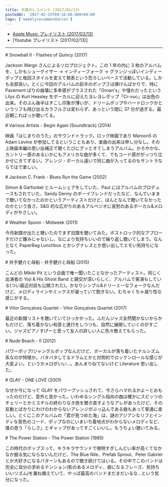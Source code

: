 ```yaml
---
title: 今週のレコメンド (2017/02/13)
postedAt: '2017-02-15T09:16:00.000+09:00'
tags: ['weeklyrecommendation']
---
```


- [Apple Music プレイリスト (2017/02/13)](https://itunes.apple.com/jp/playlist/jin-zhounorekomendo-2017-02/idpl.f4cf48c8e8fa4ee1acdab1829daef56d)
- \[Youtube プレイリスト (2017/02/13)\]

---

\# Snowball II - Flashes of Quincy (2017)

Jackson Wargo さんによるソロプロジェクト。この 1 年の内に 3 枚のアルバムを、しかもシューゲイザー → インディーフォーク → グランジっぽいインディーポップと毎回スタイルを変えて発表という恐ろしいペースで活動している。しかも全部良い。とくに今回のアルバムの前半のポップさは弾けんばかりで、特に Pavement ばりの崩壊に多幸感がプラスされた「Groan's」や憧れだったという Lilys の Kurt Heasley をボーカルに迎えたヨレヨレポップ「Cr-vuc」は出色の出来。そのぶん後半はすこし印象が薄いが、ドリームポップやハードロックかというリフも飛び出るカラフルさは変わらず、あっという間に 37 分が過ぎる。最近朝こればっか聴いてる。

\# Various Artists - Begin Again (Soundtrack) (2014)

映画「はじまりのうた」のサウンドトラック。ロック映画であり Maroon5 の Adam Levine が参加してるということもあり、楽曲の出来は申し分なし。その上映画本編の思い出補正で聴くたびにグッときてしまうアルバム。かろやかな、カントリー感のあるいかにもアメリカな曲が多くて、でもコード感ががっつり泣かせにきてずるい。アレンジ・ボーカル違いで同じ曲が入ってるのもサントラならではで楽しい。

\# Jackson C. Frank - Blues Run the Game (2002)

Simon & Garfunkel とルームシェアをしていた、Paul にはアルバムのプロデュースもされていた、Sandy Denny のボーイフレンドだったなど、なんでいままで聴いてなかったのかというアーティストだけど、ほんとなんで聴いてなかったのかという良さ。S&G 的な広がりのあるアルペジオに哀愁のあるボーカル&メロディがやさしい。

\# Weather Spoon - Midweek (2011)

今月新譜が出たと聴いたのでまず旧譜を聴いてみた。ポストロック的なアプローチだけど嫌みじゃないし、なにより気持ちいいので繰り返し聴いてしまう。なんとなく PaperBag Lunchbox とかシグナレスとか思い出してエモい気持ちになった。

\# 井手健介と母船 - 井手健介と母船 (2015)

こんどの Mikiki Pit という企画で唯一聞いたことなかったアーティスト。同じく出演者の Yoji & His Ghost Band と親交が深いらしく、アルバムで客演もしている(つい最近対談も公開された)。かなりシンプル&ドリーミーなフォークなんだけど、メロディラインやミックスが凝っていて飽きない。むちゃくちゃ凝り性な感じがする。

\# Vitor Gonçalves Quartet - Vitor Gonçalves Quartet (2017)

最近の新譜リストを聴いていてひっかかった。ふだんジャズ全然聞かないからかもだけど、落ち着かない和音と進行をしつつも、自然に展開していくのがすごい。ジャズピアノすげーと思って友人の詳しい人に色々教えてもらった。

\# Nude Beach - II (2012)

パワーポップ/ジャングルポップなんだけど、ボーカルが落ち着いたナルシズム系なのが特徴か。バタバタしてるドラムとかと対照的でロックンロールな感じが大変よい。というかメロがいい…。あんまり似てないけど Literature 思い出した。

\# GLAY - ONE LOVE (2001)

なぜか今になって GLAY をパワープッシュされて、今さらハマれるかよーとおもったのだけど、意外と良かった。いわゆるシングル指向の曲は確かにスピッツのチェリーとかミスチルの終わりなき旅を聴き直すようなアレがあったけど、その反動とばかりにわけのわからないアレンジがぶっ込んである曲もあって普通に楽しい。とくにこのアルバムの「君が見つめた海」は、謎のアジアンなリフとインディな音色のコード、ポップなのにいまいち着地点がわからないメロディなど、僕の思う「らしさ」とギャップがあってすごくいいし。もうちょい聴いてみる。

\# The Power Station - The Power Station (1985)

この時代のポップスって、キラキラサウンドで根明すぎしんどい率が高くてなかなか掘る気にならないんだけど、The Blue Nile、Prefab Sprout、Peter Gabriel とか大好きになるパターンもあるので聴き続けてはいる。その中でこのバンドは完全に自分の求めるテンション(影のあるメロディ、癖になるフレーズ、気持ちいいリズム)を兼ね備えていて、やっぱ最高のバンドまだまだいるな…という気分になった。
